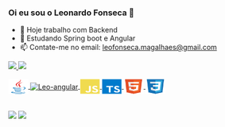 ### Oi eu sou o Leonardo Fonseca 👋

- 🔭 Hoje trabalho com Backend
- 🌱 Estudando Spring boot e Angular 
- 📫 Contate-me no email: leofonseca.magalhaes@gmail.com

<link rel="stylesheet" href="https://cdn.jsdelivr.net/gh/devicons/devicon@v2.15.1/devicon.min.css">

<div align="start">
  <a href="https://github.com/lefonsec">
  <img height="180em" src="https://github-readme-stats.vercel.app/api?username=lefonsec&show_icons=true&theme=dracula&include_all_commits=true&count_private=true"/>
  <img height="180em" src="https://github-readme-stats.vercel.app/api/top-langs/?username=lefonsec&layout=compact&langs_count=7&theme=dracula"/>
</div>

<div style="display: inline_block"><br>
  <img align="center" alt="Leo-java" height="30" width="40" src="https://raw.githubusercontent.com/devicons/devicon/master/icons/java/java-original.svg">
  <img align="center" alt="Leo-angular" height="30" width="40" src="https://cdn.jsdelivr.net/gh/devicons/devicon/icons/angularjs/angularjs-original.svg" />
  <img align="center" alt="Leo-Js" height="30" width="40" src="https://raw.githubusercontent.com/devicons/devicon/master/icons/javascript/javascript-plain.svg">
  <img align="center" alt="Leo-Ts" height="30" width="40" src="https://raw.githubusercontent.com/devicons/devicon/master/icons/typescript/typescript-plain.svg">
  <img align="center" alt="Leo-HTML" height="30" width="40" src="https://raw.githubusercontent.com/devicons/devicon/master/icons/html5/html5-original.svg">
  <img align="center" alt="Leo-CSS" height="30" width="40" src="https://raw.githubusercontent.com/devicons/devicon/master/icons/css3/css3-original.svg">
</div>
<br/>
<br/>

 <div align="start"> 
  <a href = "mailto:leofonseca.magalhaes@gmail.com"><img src="https://img.shields.io/badge/-Gmail-%23333?style=for-the-badge&logo=gmail&logoColor=white" target="_blank"></a>
  <a href="https:https://www.linkedin.com/in/leonardo-fonseca-b9a0a51a3/" target="_blank"><img src="https://img.shields.io/badge/-LinkedIn-%230077B5?style=for-the-badge&logo=linkedin&logoColor=white" target="_blank"></a> 
 
</div>
